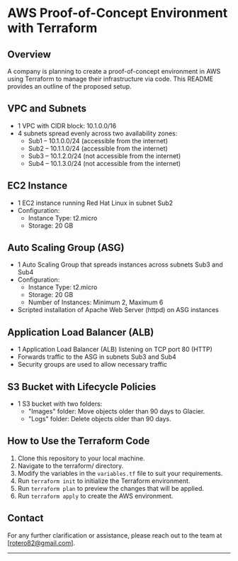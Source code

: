 # AWS Proof-of-Concept Environment with Terraform

## Overview
A company is planning to create a proof-of-concept environment in AWS using Terraform to manage their infrastructure via code. This README provides an outline of the proposed setup.

## VPC and Subnets
- 1 VPC with CIDR block: 10.1.0.0/16
- 4 subnets spread evenly across two availability zones:
   - Sub1 – 10.1.0.0/24 (accessible from the internet)
   - Sub2 – 10.1.1.0/24 (accessible from the internet)
   - Sub3 – 10.1.2.0/24 (not accessible from the internet)
   - Sub4 – 10.1.3.0/24 (not accessible from the internet)

## EC2 Instance
- 1 EC2 instance running Red Hat Linux in subnet Sub2
- Configuration:
  - Instance Type: t2.micro
  - Storage: 20 GB

## Auto Scaling Group (ASG)
- 1 Auto Scaling Group that spreads instances across subnets Sub3 and Sub4
- Configuration:
  - Instance Type: t2.micro
  - Storage: 20 GB
  - Number of Instances: Minimum 2, Maximum 6
- Scripted installation of Apache Web Server (httpd) on ASG instances

## Application Load Balancer (ALB)
- 1 Application Load Balancer (ALB) listening on TCP port 80 (HTTP)
- Forwards traffic to the ASG in subnets Sub3 and Sub4
- Security groups are used to allow necessary traffic

## S3 Bucket with Lifecycle Policies
- 1 S3 bucket with two folders:
  - "Images" folder: Move objects older than 90 days to Glacier.
  - "Logs" folder: Delete objects older than 90 days.

## How to Use the Terraform Code
1. Clone this repository to your local machine.
2. Navigate to the terraform/ directory.
3. Modify the variables in the `variables.tf` file to suit your requirements.
4. Run `terraform init` to initialize the Terraform environment.
5. Run `terraform plan` to preview the changes that will be applied.
6. Run `terraform apply` to create the AWS environment.

## Contact
For any further clarification or assistance, please reach out to the team at [rotero82@gmail.com].

---

